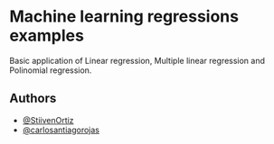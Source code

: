 # Machine learning regressions examples

Basic application of Linear regression, Multiple linear regression and Polinomial regression.

## Authors
- [@StiivenOrtiz](https://github.com/StiivenOrtiz)
- [@carlosantiagorojas](https://github.com/carlosantiagorojas)